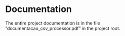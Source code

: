 # Documentation
The entire project documentation is in the file “documentacao_csv_processor.pdf” in the project root. 
